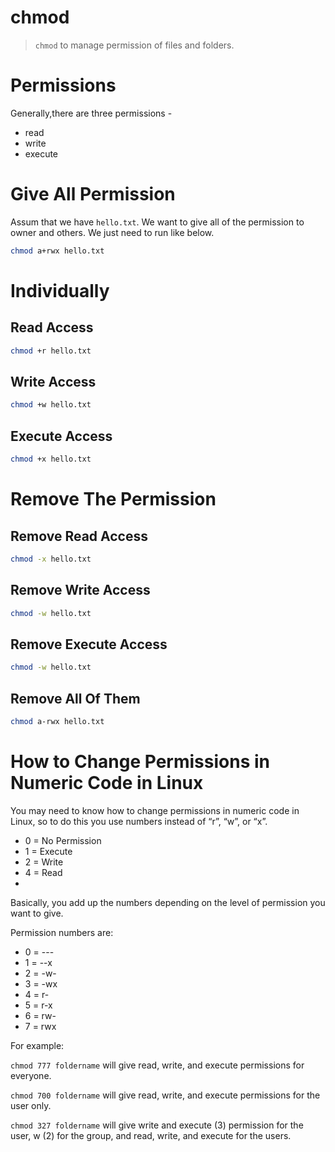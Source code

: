 # chmod

> `chmod` to manage permission of files and folders.

#  Permissions
Generally,there are three permissions -

-  read
-  write
-  execute

# Give All Permission

Assum that we have `hello.txt`.
We want to give all of the permission to owner and others.
We just need to run like below.


```sh
chmod a+rwx hello.txt
```


# Individually

## Read Access
```sh
chmod +r hello.txt
```

## Write Access
```sh
chmod +w hello.txt
```
## Execute Access

```sh
chmod +x hello.txt
```

# Remove The Permission

## Remove Read Access
```sh
chmod -x hello.txt
```

## Remove Write Access

```sh
chmod -w hello.txt
```

## Remove Execute Access

```sh
chmod -w hello.txt
```

## Remove All Of Them

```sh
chmod a-rwx hello.txt
```

# How to Change Permissions in Numeric Code in Linux

You may need to know how to change permissions in numeric code in Linux, so to do this you use numbers instead of “r”, “w”, or “x”.

- 0 = No Permission
- 1 = Execute
- 2 = Write
- 4 = Read
- 
Basically, you add up the numbers depending on the level of permission you want to give.

Permission numbers are:

- 0 = ---
- 1 = --x
- 2 = -w-
- 3 = -wx
- 4 = r-
- 5 = r-x
- 6 = rw-
- 7 = rwx
 

For example:

`chmod 777 foldername` will give read, write, and execute permissions for everyone.

`chmod 700 foldername` will give read, write, and execute permissions for the user only.

`chmod 327 foldername` will give write and execute (3) permission for the user, w (2) for the group, and read, write, and execute for the users.
